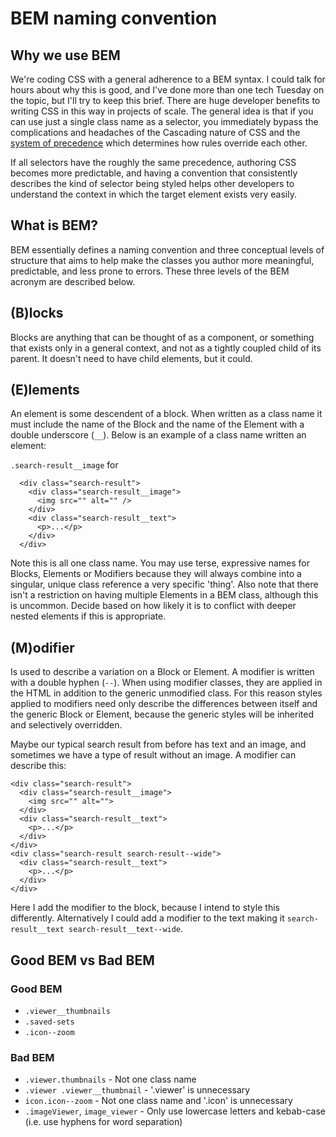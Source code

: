 # BEM naming convention

## Why we use BEM
We're coding CSS with a general adherence to a BEM syntax. I could talk for hours about why this is good, and I've done more than one tech Tuesday on the topic, but I'll try to keep this brief. There are huge developer benefits to writing CSS in this way in projects of scale. The general idea is that if you can use just a single class name as a selector, you immediately bypass the complications and headaches of the Cascading nature of CSS and the [system of precedence](https://specificity.keegan.st/) which determines how rules override each other.

If all selectors have the roughly the same precedence, authoring CSS becomes more predictable, and having a convention that consistently describes the kind of selector being styled helps other developers to understand the context in which the target element exists very easily.

## What is BEM?
BEM essentially defines a naming convention and three conceptual levels of structure that aims to help make the classes you author more meaningful, predictable, and less prone to errors. These three levels of the BEM acronym are described below.

## (B)locks
Blocks are anything that can be thought of as a component, or something that exists only in a general context, and not as a tightly coupled child of its parent. It doesn't need to have child elements, but it could.

## (E)lements
An element is some descendent of a block. When written as a class name it must include the name of the Block and the name of the Element with a double underscore (`__`). Below is an example of a class name written an element:

`.search-result__image` for
```
  <div class="search-result">
    <div class="search-result__image">
      <img src="" alt="" />
    </div>
    <div class="search-result__text">
      <p>...</p>
    </div>
  </div>
```

Note this is all one class name. You may use terse, expressive names for Blocks, Elements or Modifiers because they will always combine into a singular, unique class reference a very specific 'thing'. Also note that there isn't a restriction on having multiple Elements in a BEM class, although this is uncommon. Decide based on how likely it is to conflict with deeper nested elements if this is appropriate.

## (M)odifier
Is used to describe a variation on a Block or Element. A modifier is written with a double hyphen (`--`). When using modifier classes, they are applied in the HTML in addition to the generic unmodified class. For this reason styles applied to modifiers need only describe the differences between itself and the generic Block or Element, because the generic styles will be inherited and selectively overridden.

Maybe our typical search result from before has text and an image, and sometimes we have a type of result without an image. A modifier can describe this:

```
<div class="search-result">
  <div class="search-result__image">
    <img src="" alt="">
  </div>
  <div class="search-result__text">
    <p>...</p>
  </div>
</div>
<div class="search-result search-result--wide">
  <div class="search-result__text">
    <p>...</p>
  </div>
</div>
```

Here I add the modifier to the block, because I intend to style this differently. Alternatively I could add a modifier to the text making it `search-result__text search-result__text--wide`.

## Good BEM vs Bad BEM

### Good BEM
- `.viewer__thumbnails`
- `.saved-sets`
- `.icon--zoom`

### Bad BEM
- `.viewer.thumbnails` - Not one class name
- `.viewer .viewer__thumbnail` - '.viewer' is unnecessary
- `icon.icon--zoom` - Not one class name and '.icon' is unnecessary
- `.imageViewer`, `image_viewer` - Only use lowercase letters and kebab-case (i.e. use hyphens for word separation)
